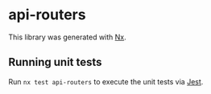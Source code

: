 # api-routers

This library was generated with [Nx](https://nx.dev).

## Running unit tests

Run `nx test api-routers` to execute the unit tests via [Jest](https://jestjs.io).
